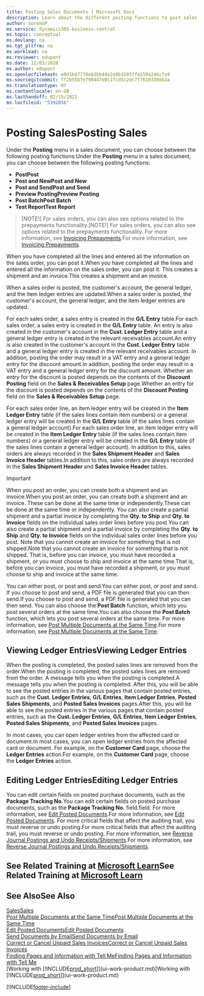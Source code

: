 ```yaml
---
title: Posting Sales Documents | Microsoft Docs
description: Learn about the different posting functions to post sales documents, and how you can update posted documents.
author: SorenGP
ms.service: dynamics365-business-central
ms.topic: conceptual
ms.devlang: na
ms.tgt_pltfrm: na
ms.workload: na
ms.reviewer: edupont
ms.date: 12/03/2020
ms.author: edupont
ms.openlocfilehash: e0d1bd7770eb3bb44a2e9b3203ffa158a246cfa9
ms.sourcegitcommit: ff2b55b7e790447e0c1fcd5c2ec7f7610338ebaa
ms.translationtype: HT
ms.contentlocale: en-GB
ms.lasthandoff: 02/15/2021
ms.locfileid: "5392056"
---
```

# <a name="posting-sales"></a><span data-ttu-id="fa9d5-103">Posting Sales</span><span class="sxs-lookup"><span data-stu-id="fa9d5-103">Posting Sales</span></span>

<span data-ttu-id="fa9d5-104">Under the **Posting** menu in a sales document, you can choose between the following posting functions:</span><span class="sxs-lookup"><span data-stu-id="fa9d5-104">Under the **Posting** menu in a sales document, you can choose between the following posting functions:</span></span>

* <span data-ttu-id="fa9d5-105">**Post**</span><span class="sxs-lookup"><span data-stu-id="fa9d5-105">**Post**</span></span>
* <span data-ttu-id="fa9d5-106">**Post and New**</span><span class="sxs-lookup"><span data-stu-id="fa9d5-106">**Post and New**</span></span>
* <span data-ttu-id="fa9d5-107">**Post and Send**</span><span class="sxs-lookup"><span data-stu-id="fa9d5-107">**Post and Send**</span></span>
* <span data-ttu-id="fa9d5-108">**Preview Posting**</span><span class="sxs-lookup"><span data-stu-id="fa9d5-108">**Preview Posting**</span></span>
* <span data-ttu-id="fa9d5-109">**Post Batch**</span><span class="sxs-lookup"><span data-stu-id="fa9d5-109">**Post Batch**</span></span>
* <span data-ttu-id="fa9d5-110">**Test Report**</span><span class="sxs-lookup"><span data-stu-id="fa9d5-110">**Test Report**</span></span>

> <span data-ttu-id="fa9d5-111">[NOTE!] For sales orders, you can also see options related to the prepayments functionality.</span><span class="sxs-lookup"><span data-stu-id="fa9d5-111">[NOTE!] For sales orders, you can also see options related to the prepayments functionality.</span></span> <span data-ttu-id="fa9d5-112">For more information, see [Invoicing Prepayments](finance-invoice-prepayments.md).</span><span class="sxs-lookup"><span data-stu-id="fa9d5-112">For more information, see [Invoicing Prepayments](finance-invoice-prepayments.md).</span></span> 

<span data-ttu-id="fa9d5-113">When you have completed all the lines and entered all the information on the sales order, you can post it.</span><span class="sxs-lookup"><span data-stu-id="fa9d5-113">When you have completed all the lines and entered all the information on the sales order, you can post it.</span></span> <span data-ttu-id="fa9d5-114">This creates a shipment and an invoice.</span><span class="sxs-lookup"><span data-stu-id="fa9d5-114">This creates a shipment and an invoice.</span></span>

<span data-ttu-id="fa9d5-115">When a sales order is posted, the customer's account, the general ledger, and the item ledger entries are updated.</span><span class="sxs-lookup"><span data-stu-id="fa9d5-115">When a sales order is posted, the customer's account, the general ledger, and the item ledger entries are updated.</span></span>

<span data-ttu-id="fa9d5-116">For each sales order, a sales entry is created in the **G/L Entry** table.</span><span class="sxs-lookup"><span data-stu-id="fa9d5-116">For each sales order, a sales entry is created in the **G/L Entry** table.</span></span> <span data-ttu-id="fa9d5-117">An entry is also created in the customer's account in the **Cust. Ledger Entry** table and a general ledger entry is created in the relevant receivables account.</span><span class="sxs-lookup"><span data-stu-id="fa9d5-117">An entry is also created in the customer's account in the **Cust. Ledger Entry** table and a general ledger entry is created in the relevant receivables account.</span></span> <span data-ttu-id="fa9d5-118">In addition, posting the order may result in a VAT entry and a general ledger entry for the discount amount.</span><span class="sxs-lookup"><span data-stu-id="fa9d5-118">In addition, posting the order may result in a VAT entry and a general ledger entry for the discount amount.</span></span> <span data-ttu-id="fa9d5-119">Whether an entry for the discount is posted depends on the contents of the **Discount Posting** field on the **Sales & Receivables Setup** page.</span><span class="sxs-lookup"><span data-stu-id="fa9d5-119">Whether an entry for the discount is posted depends on the contents of the **Discount Posting** field on the **Sales & Receivables Setup** page.</span></span>

<span data-ttu-id="fa9d5-120">For each sales order line, an item ledger entry will be created in the **Item Ledger Entry** table (if the sales lines contain item numbers) or a general ledger entry will be created in the **G/L Entry** table (if the sales lines contain a general ledger account).</span><span class="sxs-lookup"><span data-stu-id="fa9d5-120">For each sales order line, an item ledger entry will be created in the **Item Ledger Entry** table (if the sales lines contain item numbers) or a general ledger entry will be created in the **G/L Entry** table (if the sales lines contain a general ledger account).</span></span> <span data-ttu-id="fa9d5-121">In addition to this, sales orders are always recorded in the **Sales Shipment Header** and **Sales Invoice Header** tables.</span><span class="sxs-lookup"><span data-stu-id="fa9d5-121">In addition to this, sales orders are always recorded in the **Sales Shipment Header** and **Sales Invoice Header** tables.</span></span>

> [!IMPORTANT]  
> <span data-ttu-id="fa9d5-122">When you post an order, you can create both a shipment and an invoice.</span><span class="sxs-lookup"><span data-stu-id="fa9d5-122">When you post an order, you can create both a shipment and an invoice.</span></span> <span data-ttu-id="fa9d5-123">These can be done at the same time or independently.</span><span class="sxs-lookup"><span data-stu-id="fa9d5-123">These can be done at the same time or independently.</span></span> <span data-ttu-id="fa9d5-124">You can also create a partial shipment and a partial invoice by completing the **Qty. to Ship** and **Qty. to Invoice** fields on the individual sales order lines before you post.</span><span class="sxs-lookup"><span data-stu-id="fa9d5-124">You can also create a partial shipment and a partial invoice by completing the **Qty. to Ship** and **Qty. to Invoice** fields on the individual sales order lines before you post.</span></span> <span data-ttu-id="fa9d5-125">Note that you cannot create an invoice for something that is not shipped.</span><span class="sxs-lookup"><span data-stu-id="fa9d5-125">Note that you cannot create an invoice for something that is not shipped.</span></span> <span data-ttu-id="fa9d5-126">That is, before you can invoice, you must have recorded a shipment, or you must choose to ship and invoice at the same time.</span><span class="sxs-lookup"><span data-stu-id="fa9d5-126">That is, before you can invoice, you must have recorded a shipment, or you must choose to ship and invoice at the same time.</span></span>

<span data-ttu-id="fa9d5-127">You can either post, or post and send.</span><span class="sxs-lookup"><span data-stu-id="fa9d5-127">You can either post, or post and send.</span></span> <span data-ttu-id="fa9d5-128">If you choose to post and send, a PDF file is generated that you can then send.</span><span class="sxs-lookup"><span data-stu-id="fa9d5-128">If you choose to post and send, a PDF file is generated that you can then send.</span></span> <span data-ttu-id="fa9d5-129">You can also choose the **Post Batch** function, which lets you post several orders at the same time.</span><span class="sxs-lookup"><span data-stu-id="fa9d5-129">You can also choose the **Post Batch** function, which lets you post several orders at the same time.</span></span> <span data-ttu-id="fa9d5-130">For more information, see [Post Multiple Documents at the Same Time](ui-batch-posting.md).</span><span class="sxs-lookup"><span data-stu-id="fa9d5-130">For more information, see [Post Multiple Documents at the Same Time](ui-batch-posting.md).</span></span>

## <a name="viewing-ledger-entries"></a><span data-ttu-id="fa9d5-131">Viewing Ledger Entries</span><span class="sxs-lookup"><span data-stu-id="fa9d5-131">Viewing Ledger Entries</span></span>

<span data-ttu-id="fa9d5-132">When the posting is completed, the posted sales lines are removed from the order.</span><span class="sxs-lookup"><span data-stu-id="fa9d5-132">When the posting is completed, the posted sales lines are removed from the order.</span></span> <span data-ttu-id="fa9d5-133">A message tells you when the posting is completed.</span><span class="sxs-lookup"><span data-stu-id="fa9d5-133">A message tells you when the posting is completed.</span></span> <span data-ttu-id="fa9d5-134">After this, you will be able to see the posted entries in the various pages that contain posted entries, such as the **Cust. Ledger Entries**, **G/L Entries**, **Item Ledger Entries**, **Posted Sales Shipments**, and **Posted Sales Invoices** pages.</span><span class="sxs-lookup"><span data-stu-id="fa9d5-134">After this, you will be able to see the posted entries in the various pages that contain posted entries, such as the **Cust. Ledger Entries**, **G/L Entries**, **Item Ledger Entries**, **Posted Sales Shipments**, and **Posted Sales Invoices** pages.</span></span>  

<span data-ttu-id="fa9d5-135">In most cases, you can open ledger entries from the affected card or document.</span><span class="sxs-lookup"><span data-stu-id="fa9d5-135">In most cases, you can open ledger entries from the affected card or document.</span></span> <span data-ttu-id="fa9d5-136">For example, on the **Customer Card** page, choose the **Ledger Entries** action.</span><span class="sxs-lookup"><span data-stu-id="fa9d5-136">For example, on the **Customer Card** page, choose the **Ledger Entries** action.</span></span>

## <a name="editing-ledger-entries"></a><span data-ttu-id="fa9d5-137">Editing Ledger Entries</span><span class="sxs-lookup"><span data-stu-id="fa9d5-137">Editing Ledger Entries</span></span>

<span data-ttu-id="fa9d5-138">You can edit certain fields on posted purchase documents, such as the **Package Tracking No.**</span><span class="sxs-lookup"><span data-stu-id="fa9d5-138">You can edit certain fields on posted purchase documents, such as the **Package Tracking No.**</span></span> <span data-ttu-id="fa9d5-139">field.</span><span class="sxs-lookup"><span data-stu-id="fa9d5-139">field.</span></span> <span data-ttu-id="fa9d5-140">For more information, see [Edit Posted Documents](across-edit-posted-document.md).</span><span class="sxs-lookup"><span data-stu-id="fa9d5-140">For more information, see [Edit Posted Documents](across-edit-posted-document.md).</span></span> <span data-ttu-id="fa9d5-141">For more critical fields that affect the auditing trail, you must reverse or undo posting.</span><span class="sxs-lookup"><span data-stu-id="fa9d5-141">For more critical fields that affect the auditing trail, you must reverse or undo posting.</span></span> <span data-ttu-id="fa9d5-142">For more information, see [Reverse Journal Postings and Undo Receipts/Shipments](finance-how-reverse-journal-posting.md).</span><span class="sxs-lookup"><span data-stu-id="fa9d5-142">For more information, see [Reverse Journal Postings and Undo Receipts/Shipments](finance-how-reverse-journal-posting.md).</span></span>

## <a name="see-related-training-at-microsoft-learn"></a><span data-ttu-id="fa9d5-143">See Related Training at [Microsoft Learn](/learn/modules/ship-invoice-items-dynamics-365-business-central/index)</span><span class="sxs-lookup"><span data-stu-id="fa9d5-143">See Related Training at [Microsoft Learn](/learn/modules/ship-invoice-items-dynamics-365-business-central/index)</span></span>

## <a name="see-also"></a><span data-ttu-id="fa9d5-144">See Also</span><span class="sxs-lookup"><span data-stu-id="fa9d5-144">See Also</span></span>

[<span data-ttu-id="fa9d5-145">Sales</span><span class="sxs-lookup"><span data-stu-id="fa9d5-145">Sales</span></span>](sales-manage-sales.md)  
[<span data-ttu-id="fa9d5-146">Post Multiple Documents at the Same Time</span><span class="sxs-lookup"><span data-stu-id="fa9d5-146">Post Multiple Documents at the Same Time</span></span>](ui-batch-posting.md)  
[<span data-ttu-id="fa9d5-147">Edit Posted Documents</span><span class="sxs-lookup"><span data-stu-id="fa9d5-147">Edit Posted Documents</span></span>](across-edit-posted-document.md)  
[<span data-ttu-id="fa9d5-148">Send Documents by Email</span><span class="sxs-lookup"><span data-stu-id="fa9d5-148">Send Documents by Email</span></span>](ui-how-send-documents-email.md)  
[<span data-ttu-id="fa9d5-149">Correct or Cancel Unpaid Sales Invoices</span><span class="sxs-lookup"><span data-stu-id="fa9d5-149">Correct or Cancel Unpaid Sales Invoices</span></span>](sales-how-correct-cancel-sales-invoice.md)  
[<span data-ttu-id="fa9d5-150">Finding Pages and Information with Tell Me</span><span class="sxs-lookup"><span data-stu-id="fa9d5-150">Finding Pages and Information with Tell Me</span></span>](ui-search.md)  
<span data-ttu-id="fa9d5-151">[Working with [!INCLUDE[prod_short](includes/prod_short.md)]](ui-work-product.md)</span><span class="sxs-lookup"><span data-stu-id="fa9d5-151">[Working with [!INCLUDE[prod_short](includes/prod_short.md)]](ui-work-product.md)</span></span>


[!INCLUDE[footer-include](includes/footer-banner.md)]